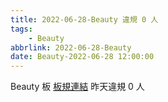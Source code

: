 ```yaml
---
title: 2022-06-28-Beauty 違規 0 人
tags:
    - Beauty
abbrlink: 2022-06-28-Beauty
date: Beauty-2022-06-28 12:00:00
---
```

Beauty 板 [板規連結](https://www.ptt.cc/bbs/Beauty/M.1630069980.A.84B.html)
昨天違規 0 人
